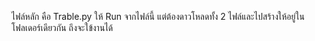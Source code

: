 ไฟล์หลัก คือ Trable.py ให้ Run จากไฟล์นี้ แต่ต้องดาวโหลดทั้ง 2 ไฟล์และไปสร้างให้อยู่ในโฟลเดอร์เดียวกัน ถึงจะใข้งานได้
